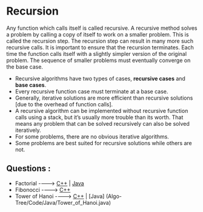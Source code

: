  # Recursion
 Any function which calls itself is called recursive. A recursive method solves a problem by
calling a copy of itself to work on a smaller problem. This is called the recursion step. The
recursion step can result in many more such recursive calls.
It is important to ensure that the recursion terminates. Each time the function calls itself with a
slightly simpler version of the original problem. The sequence of smaller problems must
eventually converge on the base case.

* Recursive algorithms have two types of cases, **recursive cases** and **base cases**.
* Every recursive function case must terminate at a base case.
* Generally, iterative solutions are more efficient than recursive solutions [due to the overhead of function calls].
* A recursive algorithm can be implemented without recursive function calls using a stack, but it’s usually more trouble than its worth. That means any problem that   can be solved recursively can also be solved iteratively.
* For some problems, there are no obvious iterative algorithms.
* Some problems are best suited for recursive solutions while others are not.

## Questions :

* Factorial ----> [C++](https://github.com/Algo-Phantoms/Algo-Tree/blob/main/Code/C%2B%2B/factorial.cpp) | [Java](/Code/Java/factorial.java)
* Fibonocci ----> [C++](https://github.com/Algo-Phantoms/Algo-Tree/blob/main/Code/C%2B%2B/fibonacci.cpp)
* Tower of Hanoi ----> [C++](/Code/C++/tower_of_hanoi.cpp) | [Java] (Algo-Tree/Code/Java/Tower_of_Hanoi.java)
